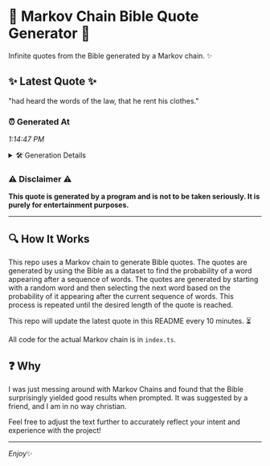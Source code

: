 # 📖 Markov Chain Bible Quote Generator 📖

Infinite quotes from the Bible generated by a Markov chain. ✨

## ✨ Latest Quote ✨
"had heard the words of the law, that he rent his clothes."

### ⏰ Generated At
*1:14:47 PM*

<details>
    <summary>🛠️ Generation Details</summary>
    <p>
        <strong>🌱 Seed:</strong> had<br>
        <strong>🔄 Iterations:</strong> 11<br>
        <strong>📜 Context History:</strong><br>[ had ]: heard<br>[ had, heard ]: the<br>[ had, heard, the ]: words<br>[ had, heard, the, words ]: of<br>[ had, heard, the, words, of ]: the<br>[ had, heard, the, words, of, the ]: law,<br>[ heard, the, words, of, the, law, ]: that<br>[ the, words, of, the, law,, that ]: he<br>[ words, of, the, law,, that, he ]: rent<br>[ of, the, law,, that, he, rent ]: his<br>[ the, law,, that, he, rent, his ]: clothes.<br>
    </p>
</details>

### ⚠️ Disclaimer ⚠️
**This quote is generated by a program and is not to be taken seriously. It is purely for entertainment purposes.**

---

## 🔍 How It Works

This repo uses a Markov chain to generate Bible quotes. The quotes are generated by using the Bible as a dataset to find the probability of a word appearing after a sequence of words. The quotes are generated by starting with a random word and then selecting the next word based on the probability of it appearing after the current sequence of words. This process is repeated until the desired length of the quote is reached.

This repo will update the latest quote in this README every 10 minutes. ⏳

All code for the actual Markov chain is in `index.ts`.

## ❓ Why

I was just messing around with Markov Chains and found that the Bible surprisingly yielded good results when prompted. 
It was suggested by a friend, and I am in no way christian.

Feel free to adjust the text further to accurately reflect your intent and experience with the project!

---

*Enjoy*✨
